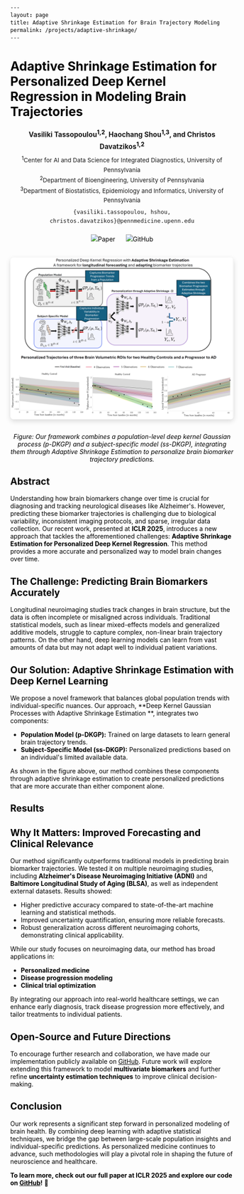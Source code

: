 ```yaml
---
layout: page
title: Adaptive Shrinkage Estimation for Brain Trajectory Modeling
permalink: /projects/adaptive-shrinkage/
---
```


<style>
  /* Ensure all text in this page is dark black */
  h1, h2, h3, h4, h5, h6, p, li, a, span, strong, em, blockquote, code, ul, ol, dl, table, figcaption, small {
    color: #000000 !important;
  }
  
  /* Ensure figure captions are visible */
  figure figcaption, img + em {
    color: #000000 !important;
    font-style: italic;
    margin-top: 8px;
    display: block;
  }

  /* Style for the main figure */
  .main-figure {
    display: block;
    margin: 30px auto;
    max-width: 100%;
    box-shadow: 0 4px 12px rgba(0, 0, 0, 0.15);
    border-radius: 8px;
  }
  
  /* Style for authors section */
  .authors-section {
    text-align: center;
    margin: 20px 0 30px 0;
    line-height: 1.6;
  }
  
  .authors-names {
    font-weight: bold;
    font-size: 1.1em;
    margin-bottom: 5px;
  }
  
  .authors-affiliations {
    font-size: 0.95em;
    margin-bottom: 5px;
  }
  
  .authors-emails {
    font-size: 0.9em;
    font-family: monospace;
  }
  
  .superscript {
    vertical-align: super;
    font-size: smaller;
  }
</style>

# Adaptive Shrinkage Estimation for Personalized Deep Kernel Regression in Modeling Brain Trajectories

<div class="authors-section">
  <div class="authors-names">
    Vasiliki Tassopoulou<span class="superscript">1,2</span>, Haochang Shou<span class="superscript">1,3</span>, and Christos Davatzikos<span class="superscript">1,2</span>
  </div>
  <div class="authors-affiliations">
    <span class="superscript">1</span>Center for AI and Data Science for Integrated Diagnostics, University of Pennsylvania<br>
    <span class="superscript">2</span>Department of Bioengineering, University of Pennsylvania<br>
    <span class="superscript">3</span>Department of Biostatistics, Epidemiology and Informatics, University of Pennsylvania
  </div>
  <div class="authors-emails">
    {vasiliki.tassopoulou, hshou, christos.davatzikos}@pennmedicine.upenn.edu
  </div>
  <div style="margin-top: 20px;">
    <a href="https://openreview.net/forum?id=peX9zpWgg4" target="_blank" style="text-decoration: none; margin: 0 10px;">
      <img src="https://img.shields.io/badge/Paper-OpenReview-blue.svg" alt="Paper">
    </a>
    <a href="https://github.com/vatass/AdaptiveShrinkageDKGP" target="_blank" style="text-decoration: none; margin: 0 10px;">
      <img src="https://img.shields.io/badge/Code-GitHub-black.svg" alt="GitHub">
    </a>
  </div>
</div>

<div style="text-align: center;">
  <img src="/assets/img/projects/asedkgp_method.png" alt="Adaptive Shrinkage Estimation Deep Kernel Gaussian Process Method" class="main-figure">
  <em>Figure: Our framework combines a population-level deep kernel Gaussian process (p-DKGP) and a subject-specific model (ss-DKGP), integrating them through Adaptive Shrinkage Estimation to personalize brain biomarker trajectory predictions.</em>
</div>

## Abstract

Understanding how brain biomarkers change over time is crucial for diagnosing and tracking neurological diseases like Alzheimer's. However, predicting these biomarker trajectories is challenging due to biological variability, inconsistent imaging protocols, and sparse, irregular data collection. Our recent work, presented at **ICLR 2025**, introduces a new approach that tackles the afforementioned challenges: **Adaptive Shrinkage Estimation for Personalized Deep Kernel Regression**. This method provides a more accurate and personalized way to model brain changes over time.

## The Challenge: Predicting Brain Biomarkers Accurately
Longitudinal neuroimaging studies track changes in brain structure, but the data is often incomplete or misaligned across individuals. Traditional statistical models, such as linear mixed-effects models and generalized additive models, struggle to capture complex, non-linear brain trajectory patterns. On the other hand, deep learning models can learn from vast amounts of data but may not adapt well to individual patient variations.

## Our Solution: Adaptive Shrinkage Estimation with Deep Kernel Learning

We propose a novel framework that balances global population trends with individual-specific nuances. Our approach, **Deep Kernel Gaussian Processes with Adaptive Shrinkage Estimation **, integrates two components:

- **Population Model (p-DKGP):** Trained on large datasets to learn general brain trajectory trends.
- **Subject-Specific Model (ss-DKGP):** Personalized predictions based on an individual's limited available data.

As shown in the figure above, our method combines these components through adaptive shrinkage estimation to create personalized predictions that are more accurate than either component alone.

## Results 



## Why It Matters: Improved Forecasting and Clinical Relevance

Our method significantly outperforms traditional models in predicting brain biomarker trajectories. We tested it on multiple neuroimaging studies, including **Alzheimer's Disease Neuroimaging Initiative (ADNI)** and **Baltimore Longitudinal Study of Aging (BLSA)**, as well as independent external datasets. Results showed:

- Higher predictive accuracy compared to state-of-the-art machine learning and statistical methods.
- Improved uncertainty quantification, ensuring more reliable forecasts.
- Robust generalization across different neuroimaging cohorts, demonstrating clinical applicability.

While our study focuses on neuroimaging data, our method has broad applications in:

- **Personalized medicine**
- **Disease progression modeling**
- **Clinical trial optimization**

By integrating our approach into real-world healthcare settings, we can enhance early diagnosis, track disease progression more effectively, and tailor treatments to individual patients.

## Open-Source and Future Directions

To encourage further research and collaboration, we have made our implementation publicly available on [GitHub](https://github.com/vatass/AdaptiveShrinkageDKGP). Future work will explore extending this framework to model **multivariate biomarkers** and further refine **uncertainty estimation techniques** to improve clinical decision-making.

## Conclusion

Our work represents a significant step forward in personalized modeling of brain health. By combining deep learning with adaptive statistical techniques, we bridge the gap between large-scale population insights and individual-specific predictions. As personalized medicine continues to advance, such methodologies will play a pivotal role in shaping the future of neuroscience and healthcare.

**To learn more, check out our full paper at ICLR 2025 and explore our code on [GitHub](https://github.com/vatass/AdaptiveShrinkageDKGP)!** 🚀

